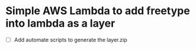 # Simple AWS Lambda to add freetype into lambda as a layer

- [ ] Add automate scripts to generate the layer.zip